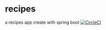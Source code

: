 # recipes
a recipes app create with spring boot
  [![CircleCI](https://circleci.com/gh/EricGomez101/recipes.svg?style=svg)](https://circleci.com/gh/EricGomez101/recipes)
